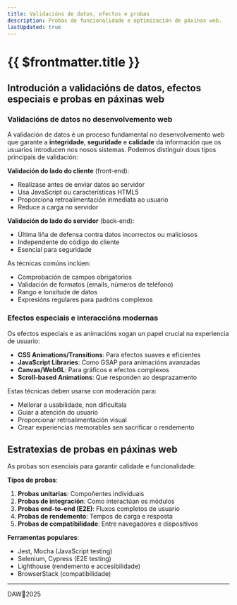 ```yaml
---
title: Validacións de datos, efectos e probas
description: Probas de funcionalidade e optimización de páxinas web. 
lastUpdated: true
---
```


# {{ $frontmatter.title }}

## Introdución a validacións de datos, efectos especiais e probas en páxinas web

### Validacións de datos no desenvolvemento web

A validación de datos é un proceso fundamental no desenvolvemento web que garante a **integridade**, **seguridade** e **calidade** da información que os usuarios introducen nos nosos sistemas. Podemos distinguir dous tipos principais de validación:

**Validación do lado do cliente** (front-end):
- Realízase antes de enviar datos ao servidor
- Usa JavaScript ou características HTML5
- Proporciona retroalimentación inmediata ao usuario
- Reduce a carga no servidor

**Validación do lado do servidor** (back-end):
- Última liña de defensa contra datos incorrectos ou maliciosos
- Independente do código do cliente
- Esencial para seguridade

As técnicas comúns inclúen:
- Comprobación de campos obrigatorios
- Validación de formatos (emails, números de teléfono)
- Rango e lonxitude de datos
- Expresións regulares para padróns complexos

### Efectos especiais e interaccións modernas

Os efectos especiais e as animacións xogan un papel crucial na experiencia de usuario:
- **CSS Animations/Transitions**: Para efectos suaves e eficientes
- **JavaScript Libraries**: Como GSAP para animacións avanzadas
- **Canvas/WebGL**: Para gráficos e efectos complexos
- **Scroll-based Animations**: Que responden ao desprazamento

Estas técnicas deben usarse con moderación para:
- Mellorar a usabilidade, non dificultala
- Guiar a atención do usuario
- Proporcionar retroalimentación visual
- Crear experiencias memorables sen sacrificar o rendemento

## Estratexias de probas en páxinas web

As probas son esenciais para garantir calidade e funcionalidade:

**Tipos de probas**:
1. **Probas unitarias**: Compoñentes individuais
2. **Probas de integración**: Como interactúan os módulos
3. **Probas end-to-end (E2E)**: Fluxos completos de usuario
4. **Probas de rendemento**: Tempos de carga e resposta
5. **Probas de compatibilidade**: Entre navegadores e dispositivos

**Ferramentas populares**:
- Jest, Mocha (JavaScript testing)
- Selenium, Cypress (E2E testing)
- Lighthouse (rendemento e accesibilidade)
- BrowserStack (compatibilidade)

---

DAW🧊2025
